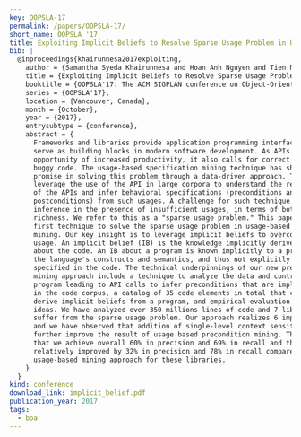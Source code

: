 ```yaml
---
key: OOPSLA-17
permalink: /papers/OOPSLA-17/
short_name: OOPSLA '17
title: Exploiting Implicit Beliefs to Resolve Sparse Usage Problem in Usage-based Specification Mining
bib: |
  @inproceedings{khairunnesa2017exploiting,
    author = {Samantha Syeda Khairunnesa and Hoan Anh Nguyen and Tien N. Nguyen and Hridesh Rajan},
    title = {Exploiting Implicit Beliefs to Resolve Sparse Usage Problem in Usage-based Specification Mining},
    booktitle = {OOPSLA'17: The ACM SIGPLAN conference on Object-Oriented Programming, Systems, Languages, and Applications},
    series = {OOPSLA'17},
    location = {Vancouver, Canada},
    month = {October},
    year = {2017},
    entrysubtype = {conference},
    abstract = {
      Frameworks and libraries provide application programming interfaces (APIs) that
      serve as building blocks in modern software development. As APIs present the
      opportunity of increased productivity, it also calls for correct use to avoid
      buggy code. The usage-based specification mining technique has shown great
      promise in solving this problem through a data-driven approach. These techniques
      leverage the use of the API in large corpora to understand the recurring usages
      of the APIs and infer behavioral specifications (preconditions and
      postconditions) from such usages. A challenge for such technique is thus
      inference in the presence of insufficient usages, in terms of both frequency and
      richness. We refer to this as a "sparse usage problem." This paper presents the
      first technique to solve the sparse usage problem in usage-based precondition
      mining. Our key insight is to leverage implicit beliefs to overcome sparse
      usage. An implicit belief (IB) is the knowledge implicitly derived from the fact
      about the code. An IB about a program is known implicitly to a programmer via
      the language's constructs and semantics, and thus not explicitly written or
      specified in the code. The technical underpinnings of our new precondition
      mining approach include a technique to analyze the data and control flow in the
      program leading to API calls to infer preconditions that are implicitly present
      in the code corpus, a catalog of 35 code elements in total that can be used to
      derive implicit beliefs from a program, and empirical evaluation of all of these
      ideas. We have analyzed over 350 millions lines of code and 7 libraries that
      suffer from the sparse usage problem. Our approach realizes 6 implicit beliefs
      and we have observed that addition of single-level context sensitivity can
      further improve the result of usage based precondition mining. The result shows
      that we achieve overall 60% in precision and 69% in recall and the accuracy is
      relatively improved by 32% in precision and 78% in recall compared to base
      usage-based mining approach for these libraries.
    }
  }
kind: conference
download_link: implicit_belief.pdf
publication_year: 2017
tags:
  - boa
---
```

